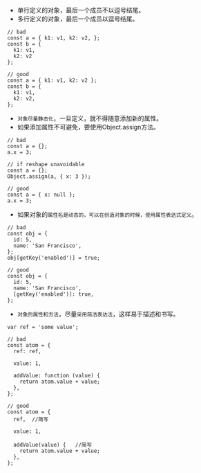 - 单行定义的对象，最后一个成员不以逗号结尾。
- 多行定义的对象，最后一个成员以逗号结尾。
```
// bad
const a = { k1: v1, k2: v2, };
const b = {
  k1: v1,
  k2: v2
};

// good
const a = { k1: v1, k2: v2 };
const b = {
  k1: v1,
  k2: v2,
};
```
- `对象尽量静态化`，一旦定义，就不得随意添加新的属性。
- 如果添加属性不可避免，要使用Object.assign方法。
```
// bad
const a = {};
a.x = 3;

// if reshape unavoidable
const a = {};
Object.assign(a, { x: 3 });

// good
const a = { x: null };
a.x = 3;
```
- 如果对象的`属性名是动态的，可以在创造对象的时候，使用属性表达式定义`。
```
// bad
const obj = {
  id: 5,
  name: 'San Francisco',
};
obj[getKey('enabled')] = true;

// good
const obj = {
  id: 5,
  name: 'San Francisco',
  [getKey('enabled')]: true,
};
```

- `对象的属性和方法`，尽量`采用简洁表达法`，这样易于描述和书写。
```
var ref = 'some value';

// bad
const atom = {
  ref: ref,

  value: 1,

  addValue: function (value) {
    return atom.value + value;
  },
};

// good
const atom = {
  ref,  //简写

  value: 1,

  addValue(value) {   //简写
    return atom.value + value;
  },
};
```